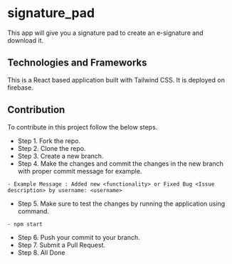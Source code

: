 # signature_pad
This app will give you a signature pad to create an e-signature and download it.


## Technologies and Frameworks
This is a React based application built with Tailwind CSS. 
It is deployed on firebase.

## Contribution
To contribute in this project follow the below steps.
- Step 1. Fork the repo.
- Step 2. Clone the repo.
- Step 3. Create a new branch.
- Step 4. Make the changes and commit the changes in the new branch with proper commit message for example. 

```
- Example Message : Added new <functionality> or Fixed Bug <Issue description> by username: <username>
```

- Step 5. Make sure to test the changes by running the application using command.

```
- npm start
```

- Step 6. Push your commit to your branch.
- Step 7. Submit a Pull Request.
- Step 8. All Done
